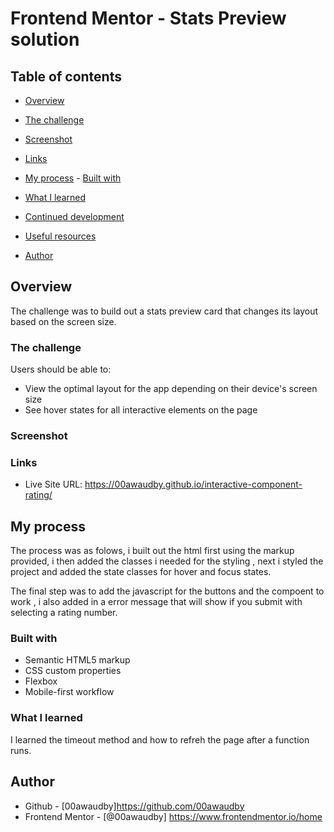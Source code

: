 # Frontend Mentor - Stats Preview solution


## Table of contents

- [Overview](#overview)

- [The challenge](#the-challenge)
  
- [Screenshot](#screenshot)
  
- [Links](#links)
  
- [My process](#my-process) - [Built with](#built-with)
  
- [What I learned](#what-i-learned)
  
- [Continued development](#continued-development)
  
- [Useful resources](#useful-resources)
- [Author](#author)



## Overview

The challenge was to build out a stats preview card that changes its layout based on the screen size.

### The challenge

Users should be able to:

- View the optimal layout for the app depending on their device's screen size
- See hover states for all interactive elements on the page


### Screenshot




### Links

- Live Site URL: https://00awaudby.github.io/interactive-component-rating/

## My process
The process was as folows, i built out the html first using the markup provided, i then added the classes i needed for the styling , next i styled the project and added the state classes for hover and focus states.

The final step was to add the javascript for the buttons and the compoent to work , i also added in a error message that will show if you submit with selecting a rating number.

### Built with

- Semantic HTML5 markup
- CSS custom properties
- Flexbox
- Mobile-first workflow




### What I learned
I learned the timeout method and how to refreh the page after a function runs.


## Author

- Github - [00awaudby]https://github.com/00awaudby
- Frontend Mentor - [@00awaudby] https://www.frontendmentor.io/home




